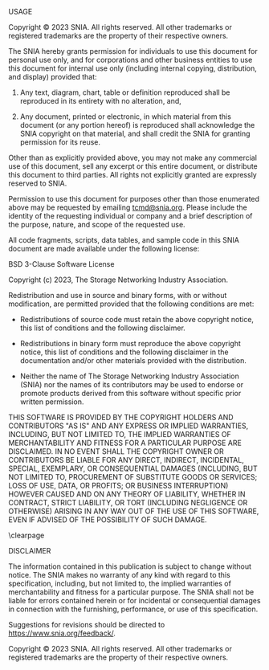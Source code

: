 USAGE

Copyright © 2023 SNIA. All rights reserved. All other trademarks or registered trademarks are the property of their respective owners.

The SNIA hereby grants permission for individuals to use this document for personal use only, and for corporations and other business entities to use this document for internal use only (including internal copying, distribution, and display) provided that:

1. Any text, diagram, chart, table or definition reproduced shall be reproduced in its entirety with no alteration, and,

2. Any document, printed or electronic, in which material from this document (or any portion hereof) is reproduced shall acknowledge the SNIA copyright on that material, and shall credit the SNIA for granting permission for its reuse.

Other than as explicitly provided above, you may not make any commercial use of this document, sell any excerpt or this entire document, or distribute this document to third parties. All rights not explicitly granted are expressly reserved to SNIA.

Permission to use this document for purposes other than those enumerated above may be requested by emailing tcmd@snia.org. Please include the identity of the requesting individual or company and a brief description of the purpose, nature, and scope of the requested use.

All code fragments, scripts, data tables, and sample code in this SNIA document are made available under the following license:

BSD 3-Clause Software License

Copyright (c) 2023, The Storage Networking Industry Association.

Redistribution and use in source and binary forms, with or without modification, are permitted provided that the following conditions are met:

* Redistributions of source code must retain the above copyright notice, this list of conditions and the following disclaimer.

* Redistributions in binary form must reproduce the above copyright notice, this list of conditions and the following disclaimer in the documentation and/or other materials provided with the distribution.

* Neither the name of The Storage Networking Industry Association (SNIA) nor the names of its contributors may be used to endorse or promote products derived from this software without specific prior written permission.

THIS SOFTWARE IS PROVIDED BY THE COPYRIGHT HOLDERS AND CONTRIBUTORS "AS IS" AND ANY EXPRESS OR IMPLIED WARRANTIES, INCLUDING, BUT NOT LIMITED TO, THE IMPLIED WARRANTIES OF MERCHANTABILITY AND FITNESS FOR A PARTICULAR PURPOSE ARE DISCLAIMED. IN NO EVENT SHALL THE COPYRIGHT OWNER OR CONTRIBUTORS BE LIABLE FOR ANY DIRECT, INDIRECT, INCIDENTAL, SPECIAL, EXEMPLARY, OR CONSEQUENTIAL DAMAGES (INCLUDING, BUT NOT LIMITED TO, PROCUREMENT OF SUBSTITUTE GOODS OR SERVICES; LOSS OF USE, DATA, OR PROFITS; OR BUSINESS INTERRUPTION) HOWEVER CAUSED AND ON ANY THEORY OF LIABILITY, WHETHER IN CONTRACT, STRICT LIABILITY, OR TORT (INCLUDING NEGLIGENCE OR OTHERWISE) ARISING IN ANY WAY OUT OF THE USE OF THIS SOFTWARE, EVEN IF ADVISED OF THE POSSIBILITY OF SUCH DAMAGE.

\clearpage

DISCLAIMER

The information contained in this publication is subject to change without notice. The SNIA makes no warranty of any kind with regard to this specification, including, but not limited to, the implied warranties of merchantability and fitness for a particular purpose. The SNIA shall not be liable for errors contained herein or for incidental or consequential damages in connection with the furnishing, performance, or use of this specification.

Suggestions for revisions should be directed to https://www.snia.org/feedback/.

Copyright © 2023 SNIA. All rights reserved. All other trademarks or registered trademarks are the property of their respective owners.
